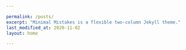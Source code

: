 ```yaml
---

permalink: /posts/
excerpt: "Minimal Mistakes is a flexible two-column Jekyll theme."
last_modified_at: 2020-11-02
layout: home

---
```

